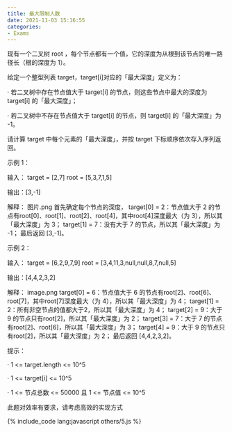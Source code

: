 ```yaml
---
title: 最大限制人数
date: 2021-11-03 15:16:55
categories:
- Exams
---
```


现有一个二叉树 root ，每个节点都有一个值，它的深度为从根到该节点的唯一路径长（根的深度为 1）。

给定一个整型列表 target，target[i]对应的「最大深度」定义为：

·         若二叉树中存在节点值大于 target[i] 的节点，则这些节点中最大的深度为 target[i] 的「最大深度」；

·         若二叉树中不存在节点值大于 target[i] 的节点，则 target[i] 的「最大深度」为 -1。

请计算 target 中每个元素的「最大深度」，并按 target 下标顺序依次存入序列返回。

示例 1：

输入：
target = [2,7]
root = [5,3,7,1,5]

输出：[3,-1]

解释：
图片.png
首先确定每个节点的深度，
target[0] = 2：节点值大于 2 的节点有root[0]、root[1]、root[2]、root[4]，其中root[4]深度最大（为 3），所以其「最大深度」为 3；
target[1] = 7：没有大于 7 的节点，所以其「最大深度」为 -1；
最后返回 [3,-1]。

示例 2：

输入：
target = [6,2,9,7,9]
root = [3,4,11,3,null,null,8,7,null,5]

输出：[4,4,2,3,2]

解释：
image.png
target[0] = 6：节点值大于 6 的节点有root[2]、root[6]、root[7]，其中root[7]深度最大（为 4），所以其「最大深度」为 4；
target[1] = 2：所有非空节点的值都大于2，所以其「最大深度」为 4；
target[2] = 9：大于 9 的节点只有root[2]，所以其「最大深度」为 2；
target[3] = 7：大于 7 的节点有root[2]、root[6]，所以其「最大深度」为 3；
target[4] = 9：大于 9 的节点只有root[2]，所以其「最大深度」为 2；
最后返回 [4,4,2,3,2]。

提示：

·         1 <= target.length <= 10^5

·         1 <= target[i] <= 10^5

·         1 <= 节点总数 <= 50000 且 1 <= 节点值 <= 10^5

此题对效率有要求，请考虑高效的实现方式     

{% include_code lang:javascript others/5.js %}